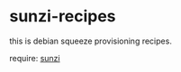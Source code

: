 sunzi-recipes
=============

this is debian squeeze provisioning recipes.

require: [sunzi](https://github.com/kenn/sunzi)
